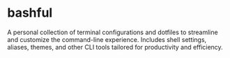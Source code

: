 # bashful
A personal collection of terminal configurations and dotfiles to streamline and customize the command-line experience. Includes shell settings, aliases, themes, and other CLI tools tailored for productivity and efficiency.
